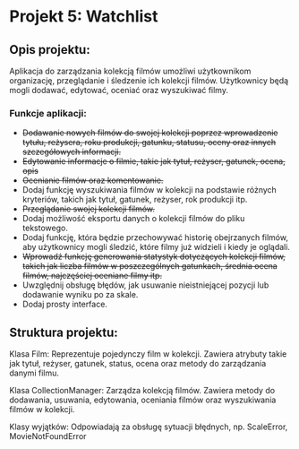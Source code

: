 # Projekt 5: Watchlist

## Opis projektu:
Aplikacja do zarządzania kolekcją filmów umożliwi użytkownikom organizację, przeglądanie i śledzenie ich kolekcji filmów. Użytkownicy będą mogli dodawać, edytować, oceniać oraz wyszukiwać filmy.

### Funkcje aplikacji:
- ~~Dodawanie nowych filmów do swojej kolekcji poprzez wprowadzenie tytułu, reżysera, roku produkcji, gatunku, statusu, oceny oraz innych szczegółowych informacji.~~
- ~~Edytowanie informacje o filmie, takie jak tytuł, reżyser, gatunek, ocena, opis~~
- ~~Ocenianie filmów oraz komentowanie.~~
- Dodaj funkcję wyszukiwania filmów w kolekcji na podstawie różnych kryteriów, takich jak tytuł, gatunek, reżyser, rok produkcji itp.
- ~~Przeglądanie swojej kolekcji filmów.~~
- Dodaj możliwość eksportu danych o kolekcji filmów do pliku tekstowego.
- Dodaj funkcję, która będzie przechowywać historię obejrzanych filmów, aby użytkownicy mogli śledzić, które filmy już widzieli i kiedy je oglądali.
- ~~Wprowadź funkcję generowania statystyk dotyczących kolekcji filmów, takich jak liczba filmów w poszczególnych gatunkach, średnia ocena filmów, najczęściej oceniane filmy itp.~~
- Uwzględnij obsługę błędów, jak usuwanie nieistniejącej pozycji lub dodawanie wyniku po za skale.
- Dodaj prosty interface.

## Struktura projektu:
Klasa Film: Reprezentuje pojedynczy film w kolekcji. Zawiera atrybuty takie jak tytuł, reżyser, gatunek, status, ocena oraz metody do zarządzania danymi filmu.

Klasa CollectionManager: Zarządza kolekcją filmów. Zawiera metody do dodawania, usuwania, edytowania, oceniania filmów oraz wyszukiwania filmów w kolekcji.

Klasy wyjątków: Odpowiadają za obsługę sytuacji błędnych, np. ScaleError, MovieNotFoundError
